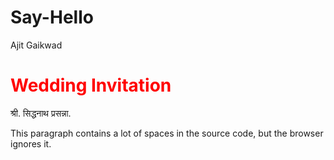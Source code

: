 # Say-Hello
Ajit Gaikwad 
<h1 style="color:rgb(255,0,0)">Wedding Invitation</h1>
<html>
<p>
श्री. सिद्धनाथ प्रसन्ना.

</p>

<p>
This paragraph
contains         a lot of spaces
in the source         code,
but the        browser
ignores it.
</p>
</html>
